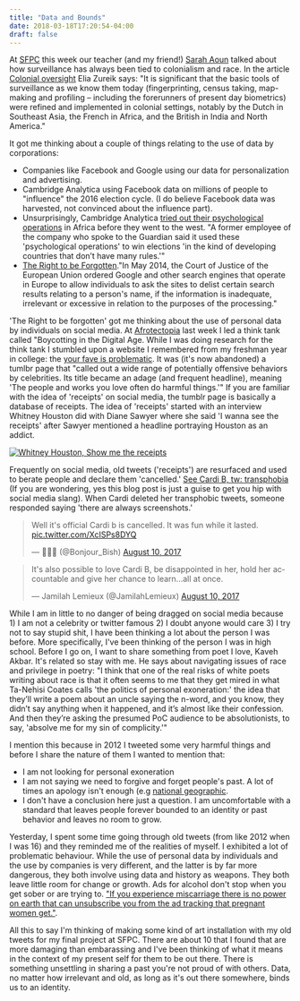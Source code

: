 ```yaml
---
title: "Data and Bounds"
date: 2018-03-18T17:20:54-04:00
draft: false
---
```


At [SFPC](http://sfpc.io/) this week our teacher (and my friend!) [Sarah Aoun](https://twitter.com/sa0un) talked about how surveillance has always been tied to colonialism and race. In the article [Colonial oversight](https://www.redpepper.org.uk/colonial-oversight/) Elia Zureik says: "It is significant that the basic tools of surveillance as we know them today (fingerprinting, census taking, map-making and profiling – including the forerunners of present day biometrics) were refined and implemented in colonial settings, notably by the Dutch in Southeast Asia, the French in Africa, and the British in India and North America."

It got me thinking about a couple of things relating to the use of data by corporations:

-  Companies like Facebook and Google using our data for personalization and advertising.
- Cambridge Analytica using Facebook data on millions of people to "influence" the 2016 election cycle. (I do believe Facebook data was harvested, not convinced about the influence part).
- Unsurprisingly, Cambridge Analytica [tried out their psychological operations](https://qz.com/1089911/bell-pottinger-and-cambridge-analyticas-work-in-south-africa-kenya-is-raising-questions/) in Africa before they went to the west. "A former employee of the company who spoke to the Guardian said it used these 'psychological operations' to win elections 'in the kind of developing countries that don’t have many rules.'"
- [The Right to be Forgotten](https://en.wikipedia.org/wiki/Right_to_be_forgotten)."In May 2014, the Court of Justice of the European Union ordered Google and other search engines that operate in Europe to allow individuals to ask the sites to delist certain search results relating to a person's name, if the information is inadequate, irrelevant or excessive in relation to the purposes of the processing."

'The Right to be forgotten' got me thinking about the use of personal data by individuals on social media. At [Afrotectopia](https://www.afrotectopia.com/) last week I led a think tank called "Boycotting in the Digital Age. While I was doing research for the think tank I stumbled upon a website I remembered from my freshman year in college: the [your fave is problematic](http://yourfaveisproblematic.tumblr.com/). It was (it's now abandoned) a tumlbr page that "called out a wide range of potentially offensive behaviors by celebrities. Its title became an adage (and frequent headline), meaning 'The people and works you love often do harmful things.'" If you are familiar with the idea of 'receipts' on social media, the tumblr page is basically a database of receipts. The idea of 'receipts' started with an interview Whitney Houston did with Diane Sawyer where she said 'I wanna see the receipts' after Sawyer mentioned a headline portraying Houston as an addict. 

[![Whitney Houston, Show me the receipts](http://img.youtube.com/vi/AdyaLWMt6qA/0.jpg)](https://youtu.be/AdyaLWMt6qA "Show me the receipts")

Frequently on social media, old tweets ('receipts') are resurfaced and used to berate people and declare them 'cancelled.' [See Cardi B, tw: transphobia](https://globalgrind.cassiuslife.com/4233283/cardi-b-under-fire-for-transphobic-and-racist-comments/) (If you are wondering, yes this blog post is just a guise to get you hip with social media slang). When Cardi deleted her transphobic tweets, someone responded saying 'there are always screenshots.' 

<blockquote class="twitter-tweet" data-lang="en"><p lang="en" dir="ltr">Well it&#39;s official Cardi b is cancelled. It was fun while it lasted. <a href="https://t.co/XcISPs8DYQ">pic.twitter.com/XcISPs8DYQ</a></p>&mdash; 🐝👑🦄 (@Bonjour_Bish) <a href="https://twitter.com/Bonjour_Bish/status/895489703000014848?ref_src=twsrc%5Etfw">August 10, 2017</a></blockquote>
<script async src="https://platform.twitter.com/widgets.js" charset="utf-8"></script>

<blockquote class="twitter-tweet" data-lang="en"><p lang="en" dir="ltr">It&#39;s also possible to love Cardi B, be disappointed in her, hold her accountable and give her chance to learn...all at once.</p>&mdash; Jamilah Lemieux (@JamilahLemieux) <a href="https://twitter.com/JamilahLemieux/status/895676639153094658?ref_src=twsrc%5Etfw">August 10, 2017</a></blockquote>
<script async src="https://platform.twitter.com/widgets.js" charset="utf-8"></script>

While I am in little to no danger of being dragged on social media because 1) I am not a celebrity or twitter famous 2) I doubt anyone would care  3) I try not to say stupid shit, I have been thinking a lot about the person I was before. More specifically, I've been thinking of the person I was in high school. Before I go on, I want to share something from poet I love, Kaveh Akbar. It's related so stay with me. He says about navigating issues of race and privilege in poetry: "I think that one of the real risks of white poets writing about race is that it often seems to me that they get mired in what Ta-Nehisi Coates calls 'the politics of personal exoneration:' the idea that they’ll write a poem about an uncle saying the n-word, and you know, they didn’t say anything when it happened, and it’s almost like their confession. And then they’re asking the presumed PoC audience to be absolutionists, to say, 'absolve me for my sin of complicity.'" 

I mention this because in 2012 I tweeted some very harmful things and before I share the nature of them I wanted to mention that:
- I am not looking for personal exoneration
- I am not saying we need to forgive and forget people's past. A lot of times an apology isn't enough (e.g [national geographic](https://twitter.com/tired_ugly_/status/973606454333792257). 
- I don't have a conclusion here just a question. I am uncomfortable with a standard that leaves people forever bounded to an identity or past behavior and leaves no room to grow.  

Yesterday, I spent some time going through old tweets (from like 2012 when I was 16) and they reminded me of the realities of myself. I exhibited a lot of problematic behaviour. While the use of personal data by individuals and the use by companies is very different, and the latter is by far more dangerous, they both involve using data and history as weapons. They both leave little room for change or growth. Ads for alcohol don't stop when you get sober or are trying to. ["If you experience miscarriage there is no power on earth that can unsubscribe you from the ad tracking that pregnant women get."](https://twitter.com/beeonaposy/status/969679864407175169). 

All this to say I'm thinking of making some kind of art installation with my old tweets for my final project at SFPC. There are about 10 that I found that are more damaging than embarassing and I've been thinking of what it means in the context of my present self for them to be out there. There is something unsettling in sharing a past you're not proud of with others. Data, no matter how irrelevant and old, as long as it's out there somewhere, binds us to an identity. 
